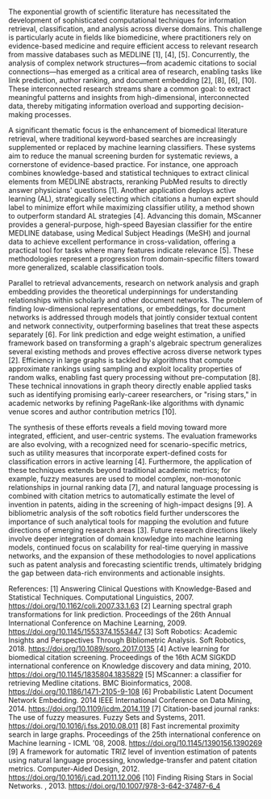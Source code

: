The exponential growth of scientific literature has necessitated the development of sophisticated computational techniques for information retrieval, classification, and analysis across diverse domains. This challenge is particularly acute in fields like biomedicine, where practitioners rely on evidence-based medicine and require efficient access to relevant research from massive databases such as MEDLINE [1], [4], [5]. Concurrently, the analysis of complex network structures—from academic citations to social connections—has emerged as a critical area of research, enabling tasks like link prediction, author ranking, and document embedding [2], [8], [6], [10]. These interconnected research streams share a common goal: to extract meaningful patterns and insights from high-dimensional, interconnected data, thereby mitigating information overload and supporting decision-making processes.

A significant thematic focus is the enhancement of biomedical literature retrieval, where traditional keyword-based searches are increasingly supplemented or replaced by machine learning classifiers. These systems aim to reduce the manual screening burden for systematic reviews, a cornerstone of evidence-based practice. For instance, one approach combines knowledge-based and statistical techniques to extract clinical elements from MEDLINE abstracts, reranking PubMed results to directly answer physicians' questions [1]. Another application deploys active learning (AL), strategically selecting which citations a human expert should label to minimize effort while maximizing classifier utility, a method shown to outperform standard AL strategies [4]. Advancing this domain, MScanner provides a general-purpose, high-speed Bayesian classifier for the entire MEDLINE database, using Medical Subject Headings (MeSH) and journal data to achieve excellent performance in cross-validation, offering a practical tool for tasks where many features indicate relevance [5]. These methodologies represent a progression from domain-specific filters toward more generalized, scalable classification tools.

Parallel to retrieval advancements, research on network analysis and graph embedding provides the theoretical underpinnings for understanding relationships within scholarly and other document networks. The problem of finding low-dimensional representations, or embeddings, for document networks is addressed through models that jointly consider textual content and network connectivity, outperforming baselines that treat these aspects separately [6]. For link prediction and edge weight estimation, a unified framework based on transforming a graph's algebraic spectrum generalizes several existing methods and proves effective across diverse network types [2]. Efficiency in large graphs is tackled by algorithms that compute approximate rankings using sampling and exploit locality properties of random walks, enabling fast query processing without pre-computation [8]. These technical innovations in graph theory directly enable applied tasks such as identifying promising early-career researchers, or "rising stars," in academic networks by refining PageRank-like algorithms with dynamic venue scores and author contribution metrics [10].

The synthesis of these efforts reveals a field moving toward more integrated, efficient, and user-centric systems. The evaluation frameworks are also evolving, with a recognized need for scenario-specific metrics, such as utility measures that incorporate expert-defined costs for classification errors in active learning [4]. Furthermore, the application of these techniques extends beyond traditional academic metrics; for example, fuzzy measures are used to model complex, non-monotonic relationships in journal ranking data [7], and natural language processing is combined with citation metrics to automatically estimate the level of invention in patents, aiding in the screening of high-impact designs [9]. A bibliometric analysis of the soft robotics field further underscores the importance of such analytical tools for mapping the evolution and future directions of emerging research areas [3]. Future research directions likely involve deeper integration of domain knowledge into machine learning models, continued focus on scalability for real-time querying in massive networks, and the expansion of these methodologies to novel applications such as patent analysis and forecasting scientific trends, ultimately bridging the gap between data-rich environments and actionable insights.

References:
[1] Answering Clinical Questions with Knowledge-Based and Statistical Techniques. Computational Linguistics, 2007. https://doi.org/10.1162/coli.2007.33.1.63
[2] Learning spectral graph transformations for link prediction. Proceedings of the 26th Annual International Conference on Machine Learning, 2009. https://doi.org/10.1145/1553374.1553447
[3] Soft Robotics: Academic Insights and Perspectives Through Bibliometric Analysis. Soft Robotics, 2018. https://doi.org/10.1089/soro.2017.0135
[4] Active learning for biomedical citation screening. Proceedings of the 16th ACM SIGKDD international conference on Knowledge discovery and data mining, 2010. https://doi.org/10.1145/1835804.1835829
[5] MScanner: a classifier for retrieving Medline citations. BMC Bioinformatics, 2008. https://doi.org/10.1186/1471-2105-9-108
[6] Probabilistic Latent Document Network Embedding. 2014 IEEE International Conference on Data Mining, 2014. https://doi.org/10.1109/icdm.2014.119
[7] Citation-based journal ranks: The use of fuzzy measures. Fuzzy Sets and Systems, 2011. https://doi.org/10.1016/j.fss.2010.08.011
[8] Fast incremental proximity search in large graphs. Proceedings of the 25th international conference on Machine learning - ICML '08, 2008. https://doi.org/10.1145/1390156.1390269
[9] A framework for automatic TRIZ level of invention estimation of patents using natural language processing, knowledge-transfer and patent citation metrics. Computer-Aided Design, 2012. https://doi.org/10.1016/j.cad.2011.12.006
[10] Finding Rising Stars in Social Networks. , 2013. https://doi.org/10.1007/978-3-642-37487-6_4
